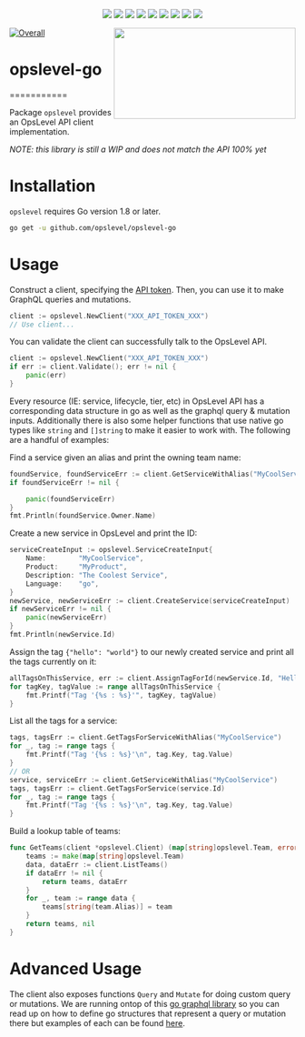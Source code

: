 <p align="center">
    <a href="https://github.com/OpsLevel/opslevel-go/blob/main/LICENSE" alt="License">
        <img src="https://img.shields.io/github/license/OpsLevel/opslevel-go.svg" /></a>
    <a href="http://golang.org" alt="Made With Go">
        <img src="https://img.shields.io/github/go-mod/go-version/OpsLevel/opslevel-go" /></a>
    <a href="https://GitHub.com/OpsLevel/opslevel-go/releases/" alt="Release">
        <img src="https://img.shields.io/github/v/release/OpsLevel/opslevel-go?include_prereleases" /></a>  
    <a href="https://GitHub.com/OpsLevel/opslevel-go/issues/" alt="Issues">
        <img src="https://img.shields.io/github/issues/OpsLevel/opslevel-go.svg" /></a>  
    <a href="https://github.com/OpsLevel/opslevel-go/graphs/contributors" alt="Contributors">
        <img src="https://img.shields.io/github/contributors/OpsLevel/opslevel-go" /></a>
    <a href="https://github.com/OpsLevel/opslevel-go/pulse" alt="Activity">
        <img src="https://img.shields.io/github/commit-activity/m/OpsLevel/opslevel-go" /></a>
	<a href="https://codecov.io/gh/OpsLevel/opslevel-go">
  		<img src="https://codecov.io/gh/OpsLevel/opslevel-go/branch/main/graph/badge.svg?token=GHQHRIJ9UW"/></a>
    <a href="https://dependabot.com/" alt="Dependabot">
        <img src="https://badgen.net/badge/Dependabot/enabled/green?icon=dependabot" /></a>
    <a href="https://pkg.go.dev/github.com/opslevel/opslevel-go/v2023" alt="Go Reference">
        <img src="https://pkg.go.dev/badge/github.com/opslevel/opslevel.svg" /></a>
</p>

<img align="right" src="https://user-images.githubusercontent.com/735015/118144171-c2a40d00-b3d1-11eb-9b8c-a1cdd687cb36.png" width="320" height="160">

[![Overall](https://img.shields.io/endpoint?style=flat&url=https%3A%2F%2Fapp.opslevel.com%2Fapi%2Fservice_level%2FOrfRqpiglK-WdxPAHJrUWzwYaweF_gDsmkSKWFYw9LU)](https://app.opslevel.com/services/opslevel_api_clients/maturity-report)
	
# opslevel-go
===========


Package `opslevel` provides an OpsLevel API client implementation.

*NOTE: this library is still a WIP and does not match the API 100% yet*


# Installation

`opslevel` requires Go version 1.8 or later.

```bash
go get -u github.com/opslevel/opslevel-go
```

# Usage

Construct a client, specifying the [API token](https://app.opslevel.com/api_tokens). Then, you can use it to make GraphQL queries and mutations.

```Go
client := opslevel.NewClient("XXX_API_TOKEN_XXX")
// Use client...
```

You can validate the client can successfully talk to the OpsLevel API.

```go
client := opslevel.NewClient("XXX_API_TOKEN_XXX")
if err := client.Validate(); err != nil {
	panic(err)
}
```

Every resource (IE: service, lifecycle, tier, etc) in OpsLevel API has a corresponding data structure in go as well as the graphql query & mutation inputs.  Additionally there is also some helper functions that use native go types like `string` and `[]string` to make it easier to work with.  The following are a handful of examples:

Find a service given an alias and print the owning team name:

```go
foundService, foundServiceErr := client.GetServiceWithAlias("MyCoolService")
if foundServiceErr != nil {

	panic(foundServiceErr)
}
fmt.Println(foundService.Owner.Name)
```

Create a new service in OpsLevel and print the ID:

```go
serviceCreateInput := opslevel.ServiceCreateInput{
	Name:        "MyCoolService",
	Product:     "MyProduct",
	Description: "The Coolest Service",
	Language:    "go",
}
newService, newServiceErr := client.CreateService(serviceCreateInput)
if newServiceErr != nil {
	panic(newServiceErr)
}
fmt.Println(newService.Id)
```

Assign the tag `{"hello": "world"}` to our newly created service and print all the tags currently on it:

```go
allTagsOnThisService, err := client.AssignTagForId(newService.Id, "Hello", "World")
for tagKey, tagValue := range allTagsOnThisService {
	fmt.Printf("Tag '{%s : %s}'", tagKey, tagValue)
}
```

List all the tags for a service:

```go
tags, tagsErr := client.GetTagsForServiceWithAlias("MyCoolService")
for _, tag := range tags {
	fmt.Printf("Tag '{%s : %s}'\n", tag.Key, tag.Value)
}
// OR
service, serviceErr := client.GetServiceWithAlias("MyCoolService")
tags, tagsErr := client.GetTagsForService(service.Id)
for _, tag := range tags {
	fmt.Printf("Tag '{%s : %s}'\n", tag.Key, tag.Value)
}
```

Build a lookup table of teams:

```go
func GetTeams(client *opslevel.Client) (map[string]opslevel.Team, error) {
	teams := make(map[string]opslevel.Team)
	data, dataErr := client.ListTeams()
	if dataErr != nil {
		return teams, dataErr
	}
	for _, team := range data {
		teams[string(team.Alias)] = team
	}
	return teams, nil
}
```

# Advanced Usage

The client also exposes functions `Query` and `Mutate` for doing custom query or mutations.  We are running ontop of this [go graphql library](https://github.com/shurcooL/graphql) so you can read up on how to define go structures that represent a query or mutation there but examples of each can be found [here](examples/).
